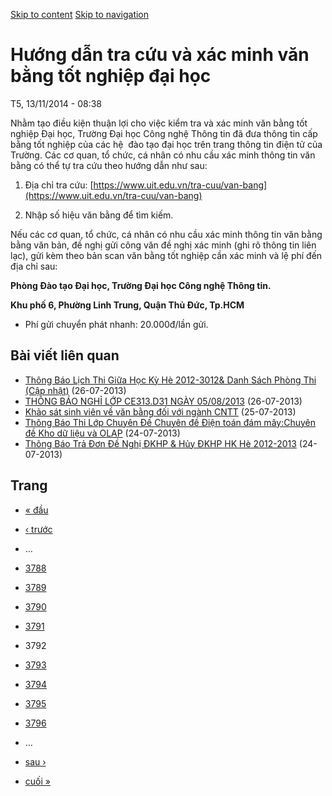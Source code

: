 [Skip to content](https://daa.uit.edu.vn/thongbao/huong-dan-tra-cuu-va-xac-minh-van-bang-tot-nghiep-dai-hoc?page=3791#main)
 [Skip to navigation](https://daa.uit.edu.vn/thongbao/huong-dan-tra-cuu-va-xac-minh-van-bang-tot-nghiep-dai-hoc?page=3791#main-nav)

Hướng dẫn tra cứu và xác minh văn bằng tốt nghiệp đại học
=========================================================

T5, 13/11/2014 - 08:38

Nhằm tạo điều kiện thuận lợi cho việc kiểm tra và xác minh văn bằng tốt nghiệp Đại học, Trường Đại học Công nghệ Thông tin đã đưa thông tin cấp bằng tốt nghiệp của các hệ  đào tạo đại học trên trang thông tin điện tử của Trường. Các cơ quan, tổ chức, cá nhân có nhu cầu xác minh thông tin văn bằng có thể tự tra cứu theo hướng dẫn như sau:

1.  Địa chỉ tra cứu: [https://www.uit.edu.vn/tra-cuu/van-bang](https://www.uit.edu.vn/tra-cuu/van-bang)
    
2.  Nhập số hiệu văn bằng để tìm kiếm.

Nếu các cơ quan, tổ chức, cá nhân có nhu cầu xác minh thông tin văn bằng bằng văn bản, đề nghị gửi công văn đề nghị xác minh (ghi rõ thông tin liên lạc), gửi kèm theo bản scan văn bằng tốt nghiệp cần xác minh và lệ phí đến địa chỉ sau:  

**Phòng Đào tạo Đại học, Trường Đại học Công nghệ Thông tin.**

**Khu phố 6, Phường Linh Trung, Quận Thủ Đức, Tp.HCM**

*   Phí gửi chuyển phát nhanh: 20.000đ/lần gửi.

Bài viết liên quan
------------------

*   [Thông Báo Lịch Thi Giữa Học Kỳ Hè 2012-3012& Danh Sách Phòng Thi (Cập nhật)](https://daa.uit.edu.vn/thongbao/thong-bao-lich-thi-giua-hoc-ky-he-2012-3012-danh-sach-phong-thi-cap-nhat)
     (26-07-2013)
*   [THÔNG BÁO NGHỈ LỚP CE313.D31 NGÀY 05/08/2013](https://daa.uit.edu.vn/thongbao/thong-bao-nghi-lop-ce313d31-ngay-05082013)
     (26-07-2013)
*   [Khảo sát sinh viên về văn bằng đối với ngành CNTT](https://daa.uit.edu.vn/thongbao/khao-sat-sinh-vien-ve-van-bang-doi-voi-nganh-cntt)
     (25-07-2013)
*   [Thông Báo Thi Lớp Chuyên Đề Chuyên đề Điện toán đám mây:Chuyên đề Kho dữ liệu và OLAP](https://daa.uit.edu.vn/thongbao/thong-bao-thi-lop-chuyen-de-chuyen-de-dien-toan-dam-maychuyen-de-kho-du-lieu-va-olap)
     (24-07-2013)
*   [Thông Báo Trả Đơn Đề Nghị ĐKHP & Hủy ĐKHP HK Hè 2012-2013](https://daa.uit.edu.vn/thongbao/thong-bao-tra-don-de-nghi-dkhp-huy-dkhp-hk-he-2012-2013)
     (24-07-2013)

Trang
-----

*   [« đầu](https://daa.uit.edu.vn/thongbao/huong-dan-tra-cuu-va-xac-minh-van-bang-tot-nghiep-dai-hoc "Đến trang đầu tiên")
    
*   [‹ trước](https://daa.uit.edu.vn/thongbao/huong-dan-tra-cuu-va-xac-minh-van-bang-tot-nghiep-dai-hoc?page=3790 "Đến trang kế trước")
    
*   …
*   [3788](https://daa.uit.edu.vn/thongbao/huong-dan-tra-cuu-va-xac-minh-van-bang-tot-nghiep-dai-hoc?page=3787 "Đến trang 3788")
    
*   [3789](https://daa.uit.edu.vn/thongbao/huong-dan-tra-cuu-va-xac-minh-van-bang-tot-nghiep-dai-hoc?page=3788 "Đến trang 3789")
    
*   [3790](https://daa.uit.edu.vn/thongbao/huong-dan-tra-cuu-va-xac-minh-van-bang-tot-nghiep-dai-hoc?page=3789 "Đến trang 3790")
    
*   [3791](https://daa.uit.edu.vn/thongbao/huong-dan-tra-cuu-va-xac-minh-van-bang-tot-nghiep-dai-hoc?page=3790 "Đến trang 3791")
    
*   3792
*   [3793](https://daa.uit.edu.vn/thongbao/huong-dan-tra-cuu-va-xac-minh-van-bang-tot-nghiep-dai-hoc?page=3792 "Đến trang 3793")
    
*   [3794](https://daa.uit.edu.vn/thongbao/huong-dan-tra-cuu-va-xac-minh-van-bang-tot-nghiep-dai-hoc?page=3793 "Đến trang 3794")
    
*   [3795](https://daa.uit.edu.vn/thongbao/huong-dan-tra-cuu-va-xac-minh-van-bang-tot-nghiep-dai-hoc?page=3794 "Đến trang 3795")
    
*   [3796](https://daa.uit.edu.vn/thongbao/huong-dan-tra-cuu-va-xac-minh-van-bang-tot-nghiep-dai-hoc?page=3795 "Đến trang 3796")
    
*   …
*   [sau ›](https://daa.uit.edu.vn/thongbao/huong-dan-tra-cuu-va-xac-minh-van-bang-tot-nghiep-dai-hoc?page=3792 "Đến trang kế sau")
    
*   [cuối »](https://daa.uit.edu.vn/thongbao/huong-dan-tra-cuu-va-xac-minh-van-bang-tot-nghiep-dai-hoc?page=3863 "Đến trang cuối cùng")